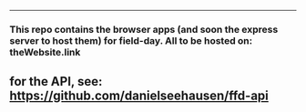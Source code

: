 ----
### This repo contains the browser apps (and soon the express server to host them) for field-day. All to be hosted on: theWebsite.link

for the API, see: https://github.com/danielseehausen/ffd-api
----
